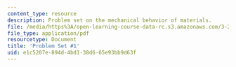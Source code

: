 ```yaml
---
content_type: resource
description: Problem set on the mechanical behavior of materials.
file: /media/https%3A/open-learning-course-data-rc.s3.amazonaws.com/3-22-mechanical-behavior-of-materials-spring-2008/e1c5207e894d4bd138d665e93bb9d63f_ps1.pdf
file_type: application/pdf
resourcetype: Document
title: 'Problem Set #1'
uid: e1c5207e-894d-4bd1-38d6-65e93bb9d63f
---
```

